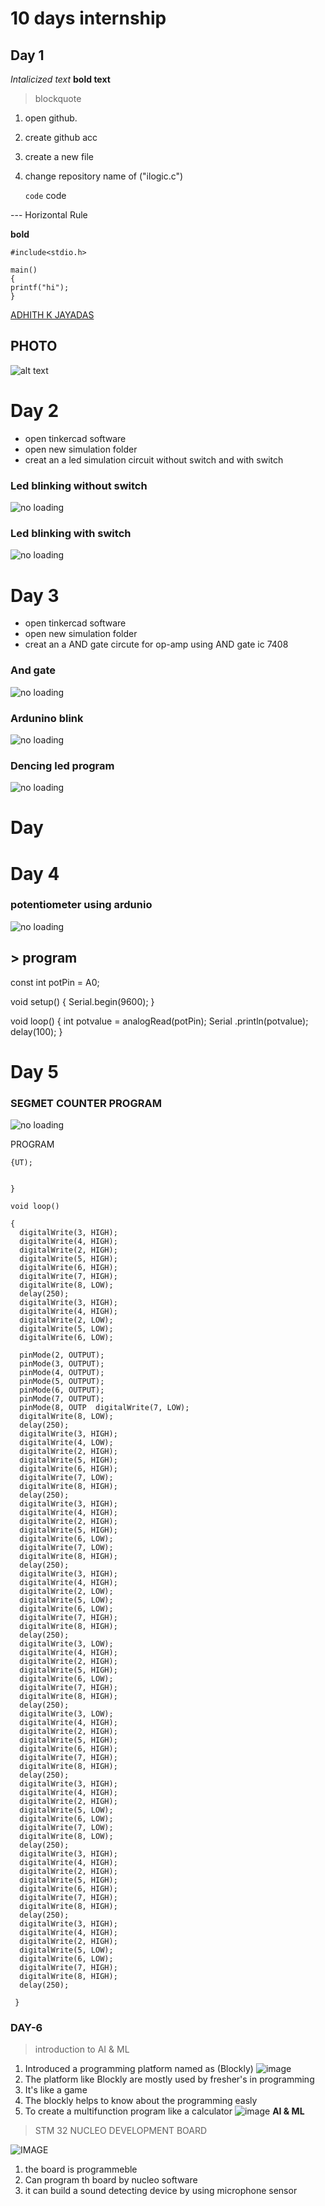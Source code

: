 # 10 days internship

## Day 1

*Intalicized text*
**bold text**

> blockquote

1. open github.
2. create github acc
3. create a new file
4. change repository name of ("ilogic.c")

 	`code` code

--- Horizontal Rule 	

**bold**
```
#include<stdio.h>

main()
{
printf("hi");
}
```
[ADHITH K JAYADAS](https://github.com/Adhithkjayadas)

## PHOTO

![alt text](https://github.com/Adhithkjayadas/Test/blob/main/Screenshot_2023-05-11-10-56-49-220_com.miui.gallery.jpg)


# Day 2

- open tinkercad software
- open new simulation folder
- creat an a led simulation circuit without switch and with switch

### Led blinking without switch

![no loading](https://github.com/Adhithkjayadas/internship-10-days/blob/main/image/Screenshot%20from%202023-05-09%2012-14-35.png)

### Led blinking with switch

![no loading](https://github.com/Adhithkjayadas/internship-10-days/blob/main/image/Screenshot%20from%202023-05-09%2012-23-38.png)

# Day 3

- open tinkercad software
- open new simulation folder
- creat an a AND gate circute for op-amp using AND gate ic 7408

### And gate

![no loading](https://github.com/Adhithkjayadas/internship-10-days/blob/main/image/Screenshot%20from%202023-05-11%2010-43-12.png)

### Ardunino blink

![no loading](https://github.com/Adhithkjayadas/internship-10-days/blob/main/image/Screenshot%20from%202023-05-11%2011-13-21.png)

### Dencing led program

![no loading](https://github.com/Adhithkjayadas/internship-10-days/blob/main/image/Screenshot%20from%202023-05-11%2012-53-44.png)

# Day




# Day 4

### potentiometer using ardunio

![no loading](https://github.com/Adhithkjayadas/internship-10-days/blob/main/image/Screenshot%20from%202023-05-15%2014-28-51.png) 

## > program

const int potPin = A0;

void setup() {
  Serial.begin(9600); 
}

void loop() {
  int potvalue = analogRead(potPin);
    Serial .println(potvalue);
      delay(100);
}

# Day 5

### SEGMET COUNTER PROGRAM
![no loading](https://github.com/Adhithkjayadas/internship-10-days/blob/main/image/Screenshot%20from%202023-05-16%2009-12-37.png)

PROGRAM

``` void setup()
{UT);
 

}

void loop()
  
{
  digitalWrite(3, HIGH);
  digitalWrite(4, HIGH);
  digitalWrite(2, HIGH);
  digitalWrite(5, HIGH);
  digitalWrite(6, HIGH);
  digitalWrite(7, HIGH);
  digitalWrite(8, LOW);
  delay(250);
  digitalWrite(3, HIGH);
  digitalWrite(4, HIGH);
  digitalWrite(2, LOW);
  digitalWrite(5, LOW);
  digitalWrite(6, LOW);

  pinMode(2, OUTPUT);
  pinMode(3, OUTPUT);
  pinMode(4, OUTPUT);
  pinMode(5, OUTPUT);
  pinMode(6, OUTPUT);
  pinMode(7, OUTPUT);
  pinMode(8, OUTP  digitalWrite(7, LOW);
  digitalWrite(8, LOW);
  delay(250);
  digitalWrite(3, HIGH);
  digitalWrite(4, LOW);
  digitalWrite(2, HIGH);
  digitalWrite(5, HIGH);
  digitalWrite(6, HIGH);
  digitalWrite(7, LOW);
  digitalWrite(8, HIGH);
  delay(250);
  digitalWrite(3, HIGH);
  digitalWrite(4, HIGH);
  digitalWrite(2, HIGH);
  digitalWrite(5, HIGH);
  digitalWrite(6, LOW);
  digitalWrite(7, LOW);
  digitalWrite(8, HIGH);
  delay(250);
  digitalWrite(3, HIGH);
  digitalWrite(4, HIGH);
  digitalWrite(2, LOW);
  digitalWrite(5, LOW);
  digitalWrite(6, LOW);
  digitalWrite(7, HIGH);
  digitalWrite(8, HIGH);
  delay(250);
  digitalWrite(3, LOW);
  digitalWrite(4, HIGH);
  digitalWrite(2, HIGH);
  digitalWrite(5, HIGH);
  digitalWrite(6, LOW);
  digitalWrite(7, HIGH);
  digitalWrite(8, HIGH);
  delay(250);
  digitalWrite(3, LOW);
  digitalWrite(4, HIGH);
  digitalWrite(2, HIGH);
  digitalWrite(5, HIGH);
  digitalWrite(6, HIGH);
  digitalWrite(7, HIGH);
  digitalWrite(8, HIGH);
  delay(250);
  digitalWrite(3, HIGH);
  digitalWrite(4, HIGH);
  digitalWrite(2, HIGH);
  digitalWrite(5, LOW);
  digitalWrite(6, LOW);
  digitalWrite(7, LOW);
  digitalWrite(8, LOW);
  delay(250);
  digitalWrite(3, HIGH);
  digitalWrite(4, HIGH);
  digitalWrite(2, HIGH);
  digitalWrite(5, HIGH);
  digitalWrite(6, HIGH);
  digitalWrite(7, HIGH);
  digitalWrite(8, HIGH);
  delay(250);
  digitalWrite(3, HIGH);
  digitalWrite(4, HIGH);
  digitalWrite(2, HIGH);
  digitalWrite(5, LOW);
  digitalWrite(6, LOW);
  digitalWrite(7, HIGH);
  digitalWrite(8, HIGH);
  delay(250);
 
 }
 ```
 ### DAY-6

> introduction to AI & ML
1. Introduced a programming platform named as (Blockly) ![image](https://github.com/kpr22102210/10-Days-internship/blob/main/img/Screenshot%20from%202023-05-12%2010-34-11.png)
2. The platform like Blockly are mostly used by  fresher's in programming
3. It's like a game 
4. The blockly helps to know about the programming easly
5. To create a multifunction program like a calculator ![image](https://github.com/kpr22102210/10-Days-internship/blob/main/img/Screenshot%20from%202023-05-12%2012-21-17.png)
**AI & ML** 
> STM 32 NUCLEO DEVELOPMENT BOARD
 
![IMAGE](https://github.com/kpr22102210/10-Days-internship/blob/main/img/Untitled.jpeg)
1. the board is programmeble
2. Can program th board by nucleo software
3. it can build a sound detecting device by using microphone sensor 






